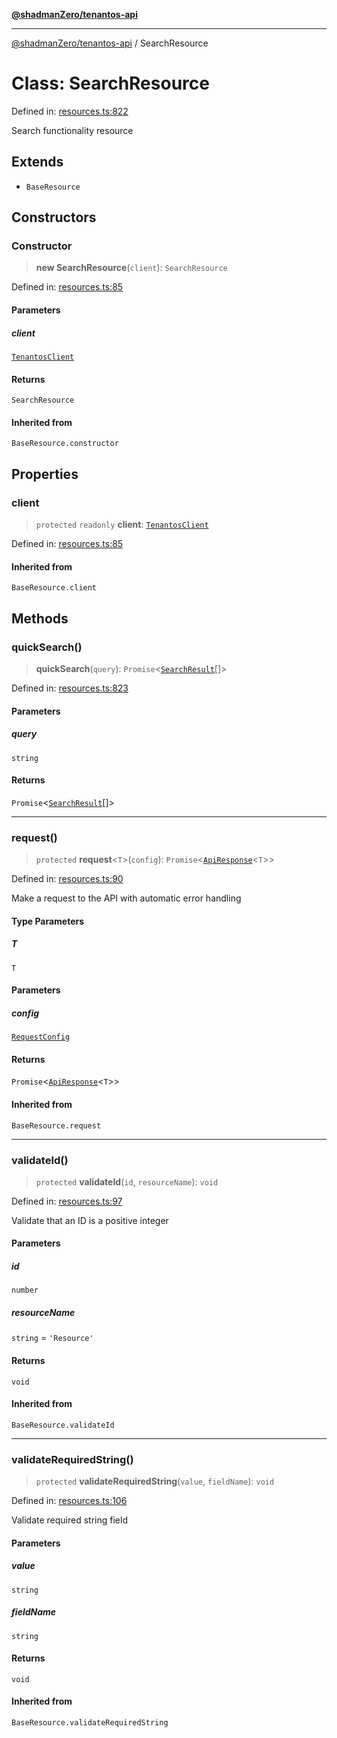 [**@shadmanZero/tenantos-api**](../README.md)

***

[@shadmanZero/tenantos-api](../globals.md) / SearchResource

# Class: SearchResource

Defined in: [resources.ts:822](https://github.com/shadmanZero/tenantos-api/blob/1519ecac4035082956b06ca1cf266b8ad4cc7904/src/resources.ts#L822)

Search functionality resource

## Extends

- `BaseResource`

## Constructors

### Constructor

> **new SearchResource**(`client`): `SearchResource`

Defined in: [resources.ts:85](https://github.com/shadmanZero/tenantos-api/blob/1519ecac4035082956b06ca1cf266b8ad4cc7904/src/resources.ts#L85)

#### Parameters

##### client

[`TenantosClient`](TenantosClient.md)

#### Returns

`SearchResource`

#### Inherited from

`BaseResource.constructor`

## Properties

### client

> `protected` `readonly` **client**: [`TenantosClient`](TenantosClient.md)

Defined in: [resources.ts:85](https://github.com/shadmanZero/tenantos-api/blob/1519ecac4035082956b06ca1cf266b8ad4cc7904/src/resources.ts#L85)

#### Inherited from

`BaseResource.client`

## Methods

### quickSearch()

> **quickSearch**(`query`): `Promise`\<[`SearchResult`](../interfaces/SearchResult.md)[]\>

Defined in: [resources.ts:823](https://github.com/shadmanZero/tenantos-api/blob/1519ecac4035082956b06ca1cf266b8ad4cc7904/src/resources.ts#L823)

#### Parameters

##### query

`string`

#### Returns

`Promise`\<[`SearchResult`](../interfaces/SearchResult.md)[]\>

***

### request()

> `protected` **request**\<`T`\>(`config`): `Promise`\<[`ApiResponse`](../interfaces/ApiResponse.md)\<`T`\>\>

Defined in: [resources.ts:90](https://github.com/shadmanZero/tenantos-api/blob/1519ecac4035082956b06ca1cf266b8ad4cc7904/src/resources.ts#L90)

Make a request to the API with automatic error handling

#### Type Parameters

##### T

`T`

#### Parameters

##### config

[`RequestConfig`](../interfaces/RequestConfig.md)

#### Returns

`Promise`\<[`ApiResponse`](../interfaces/ApiResponse.md)\<`T`\>\>

#### Inherited from

`BaseResource.request`

***

### validateId()

> `protected` **validateId**(`id`, `resourceName`): `void`

Defined in: [resources.ts:97](https://github.com/shadmanZero/tenantos-api/blob/1519ecac4035082956b06ca1cf266b8ad4cc7904/src/resources.ts#L97)

Validate that an ID is a positive integer

#### Parameters

##### id

`number`

##### resourceName

`string` = `'Resource'`

#### Returns

`void`

#### Inherited from

`BaseResource.validateId`

***

### validateRequiredString()

> `protected` **validateRequiredString**(`value`, `fieldName`): `void`

Defined in: [resources.ts:106](https://github.com/shadmanZero/tenantos-api/blob/1519ecac4035082956b06ca1cf266b8ad4cc7904/src/resources.ts#L106)

Validate required string field

#### Parameters

##### value

`string`

##### fieldName

`string`

#### Returns

`void`

#### Inherited from

`BaseResource.validateRequiredString`
